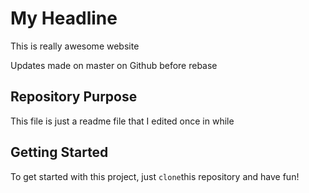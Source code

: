 # My Headline

This is really awesome website

Updates made on master on Github before rebase

## Repository Purpose

This file is just a readme file that I edited once in while

## Getting Started

To get started with this project, just `clone`this repository and have fun!


